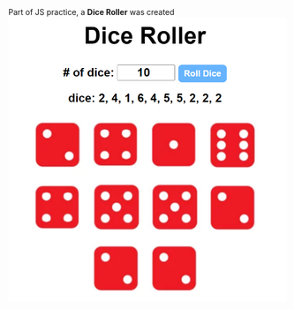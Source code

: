 <!DOCTYPE html>
<html lang="en">
  <head>
    <meta charset="UTF-8" />
    <meta name="viewport" content="width=device-width, initial-scale=1.0" />
  </head>
  <body>
    Part of JS practice, a <B>Dice Roller</B> was created
    <img src="dice_roller.png" />
  </body>
</html>
